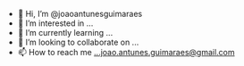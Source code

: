 - 👋 Hi, I’m @joaoantunesguimaraes
- 👀 I’m interested in ...
- 🌱 I’m currently learning ...
- 💞️ I’m looking to collaborate on ...
- 📫 How to reach me ...joao.antunes.guimaraes@gmail.com

<!---
joaoantunesguimaraes/joaoantunesguimaraes is a ✨ special ✨ repository because its `README.md` (this file) appears on your GitHub profile.
You can click the Preview link to take a look at your changes.
--->
